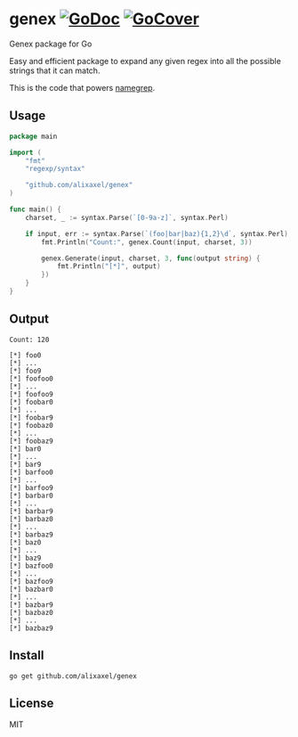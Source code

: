 # genex [![GoDoc](https://godoc.org/github.com/alixaxel/genex?status.svg)](https://godoc.org/github.com/alixaxel/genex) [![GoCover](http://gocover.io/_badge/github.com/alixaxel/genex)](http://gocover.io/github.com/alixaxel/genex)

Genex package for Go

Easy and efficient package to expand any given regex into all the possible strings that it can match.

This is the code that powers [namegrep](https://namegrep.com/).

## Usage

```go
package main

import (
    "fmt"
    "regexp/syntax"

    "github.com/alixaxel/genex"
)

func main() {
    charset, _ := syntax.Parse(`[0-9a-z]`, syntax.Perl)

    if input, err := syntax.Parse(`(foo|bar|baz){1,2}\d`, syntax.Perl); err == nil {
    	fmt.Println("Count:", genex.Count(input, charset, 3))

    	genex.Generate(input, charset, 3, func(output string) {
    		fmt.Println("[*]", output)
    	})
    }
}
```

## Output

```
Count: 120

[*] foo0
[*] ...
[*] foo9
[*] foofoo0
[*] ...
[*] foofoo9
[*] foobar0
[*] ...
[*] foobar9
[*] foobaz0
[*] ...
[*] foobaz9
[*] bar0
[*] ...
[*] bar9
[*] barfoo0
[*] ...
[*] barfoo9
[*] barbar0
[*] ...
[*] barbar9
[*] barbaz0
[*] ...
[*] barbaz9
[*] baz0
[*] ...
[*] baz9
[*] bazfoo0
[*] ...
[*] bazfoo9
[*] bazbar0
[*] ...
[*] bazbar9
[*] bazbaz0
[*] ...
[*] bazbaz9
```

## Install

	go get github.com/alixaxel/genex

## License

MIT
